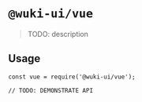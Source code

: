# `@wuki-ui/vue`

> TODO: description

## Usage

```
const vue = require('@wuki-ui/vue');

// TODO: DEMONSTRATE API
```
